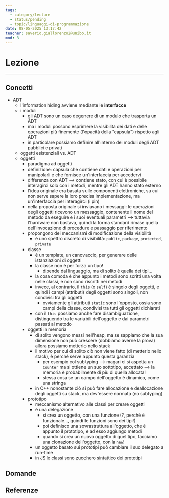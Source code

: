 ```yaml
---
tags:
  - category/lecture
  - status/pending
  - topic/linguaggi-di-programmazione
date: 08-05-2025 13:17:42
teacher: saverio.giallorenzo2@unibo.it
mod: 3
---
```

# Lezione
---
## Concetti
- ADT
	- l'information hiding avviene mediante le **interfacce**
	- i moduli
		- gli ADT sono un caso degenere di un modulo che trasporta un ADT
		- ma i moduli possono esprimere la visibilità dei dati e delle operazioni più finemente (l'opacità della "capsula") rispetto agli ADT
		- in particolare possiamo definire all'interno dei moduli degli ADT pubblici e privati
	- oggetti esistenziali vs. ADT
	- oggetti
		- paradigma ad oggetti
		- definizione: capsula che contiene dati e operazioni per manipolarli e che fornisce un'interfaccia per accedervi
		- differenza con ADT --> contiene stato, con cui è possibile interagirci solo con i metodi, mentre gli ADT hanno stato esterno
		- l'idea originale era basata sulle componenti elettroniche, su cui non serve sapere la loro precisa implementazione, ma un'interfaccia per interagirci (i pin)
		- nella proposta originale si inviavano i messaggi: le operazioni degli oggetti ricevono un messaggio, contenente il nome del metodo da eseguire e i suoi eventuali parametri --> tuttavia l'hardware non bastava, quindi la forma standard rimase quella dell'invocazione di procedure e passaggio per riferimento
		- propongono dei meccanismi di modificazione della visibilità
			- è uno spettro discreto di visibilità: `public`, `package`, `protected`, `private`
		- classe
			- è un template, un canovaccio, per generare delle istanziazioni di oggetti
			- la classe non è per forza un tipo!
				- dipende dal linguaggio, ma di solito è quella dei tipi...
			- la cosa comoda è che appunto i metodi sono scritti una volta nelle classi, e non sono riscritti nei metodi
			- invece, al contrario, il `this` (o `self`) è singolo degli oggetti, e quindi i campi (attributi) degli oggetti sono singoli, non condivisi tra gli oggetti
				- ovviamente gli attributi `static` sono l'opposto, ossia sono campi della classe, condivisi tra tutti gli oggetti dichiarati
			- con il `this` possiamo anche fare disambiguazione, distinguendo tra le variabili dell'oggetto e dai parametri passati al metodo
		- oggetti in memoria
			- di solito vengono messi nell'heap, ma se sappiamo che la sua dimensione non può crescere (dobbiamo averne la prova) allora possiamo metterlo nello stack
			- il motivo per cui di solito ciò non viene fatto (di metterlo nello stack), è perché serve appunto questa garanzia
				- per esempio col subtyping --> magari ci si aspetta un `Counter` ma si ottiene un suo sottotipo, accettato --> la memoria è probabilmente di più di quella allocata!
				- stessa cosa se un campo dell'oggetto è dinamico, come una stringa
			- in C++ nonostante ciò si può fare allocazione e deallocazione degli oggetti su stack, ma dev'essere normata (no subtyping)
		- prototipo
			- meccanismo alternativo alle classi per creare oggetti
			- è una delegazione
				- si crea un oggetto, con una funzione (?, perché è funzionale..., quindi le funzioni sono dei tipi!)
				- poi definisco una sovrastruttura all'oggetto, che è appunto il prototipo, e ad esso aggiungo metodi
				- quando si crea un nuovo oggetto di quel tipo, facciamo una clonazione dell'oggetto, con la `new`!
			- un oggetto basato sui prototipi può cambiare il suo delegato a run-time
			- in JS le classi sono zucchero sintattico dei prototipi

## Domande

## Referenze
